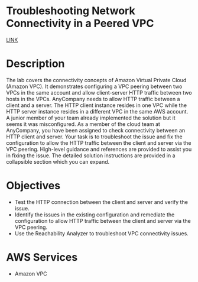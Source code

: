 # Troubleshooting Network Connectivity in a Peered VPC

[LINK](https://skillbuilder.aws/learn/2TBW2XHP7N/troubleshooting-network-connectivity-in-a-peered-vpc/NT28U6CDP9)

# **Description**

The lab covers the connectivity concepts of Amazon Virtual Private Cloud (Amazon VPC). It demonstrates configuring a VPC peering between two VPCs in the same account and allow client-server HTTP traffic between two hosts in the VPCs. AnyCompany needs to allow HTTP traffic between a client and a server. The HTTP client instance resides in one VPC while the HTTP server instance resides in a different VPC in the same AWS account. A junior member of your team already implemented the solution but it seems it was misconfigured. As a member of the cloud team at AnyCompany, you have been assigned to check connectivity between an HTTP client and server. Your task is to troubleshoot the issue and fix the configuration to allow the HTTP traffic between the client and server via the VPC peering. High-level guidance and references are provided to assist you in fixing the issue. The detailed solution instructions are provided in a collapsible section which you can expand.

# **Objectives**

- Test the HTTP connection between the client and server and verify the issue.
- Identify the issues in the existing configuration and remediate the configuration to allow HTTP traffic between the client and server via the VPC peering.
- Use the Reachability Analyzer to troubleshoot VPC connectivity issues.

# **AWS Services**

- Amazon VPC